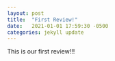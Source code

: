 ```yaml
---
layout: post
title:  "First Review!"
date:   2021-01-01 17:59:30 -0500
categories: jekyll update
---
```

This is our first review!!!
